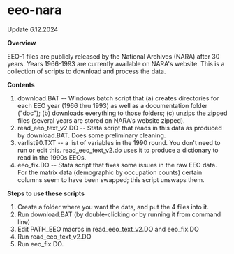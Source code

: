 # eeo-nara
Update 6.12.2024

**Overview**

EEO-1 files are publicly released by the National Archives (NARA) after 30 years. Years 1966-1993 are currently available on NARA's website. This is a collection of scripts to download and process the data.


**Contents**
1. download.BAT -- Windows batch script that (a) creates directories for each EEO year (1966 thru 1993) as well as a documentation folder ("doc"); (b) downloads everything to those folders; (c) unzips the zipped files (several years are stored on NARA's website zipped).
2. read_eeo_text_v2.DO -- Stata script that reads in this data as produced by download.BAT. Does some preliminary cleaning.
3. varlist90.TXT -- a list of variables in the 1990 round. You don't need to run or edit this. read_eeo_text_v2.do uses it to produce a dictionary to read in the 1990s EEOs.
4. eeo_fix.DO -- Stata script that fixes some issues in the raw EEO data. For the matrix data (demographic by occupation counts) certain columns seem to have been swapped; this script unswaps them.

**Steps to use these scripts**
1. Create a folder where you want the data, and put the 4 files into it.
2. Run download.BAT (by double-clicking or by running it from command line)
3. Edit PATH_EEO macros in read_eeo_text_v2.DO and eeo_fix.DO
4. Run read_eeo_text_v2.DO
5. Run eeo_fix.DO.



